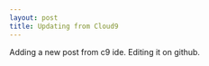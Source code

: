 ```yaml
---
layout: post
title: Updating from Cloud9
---
```

Adding a new post from c9 ide. Editing it on github.
